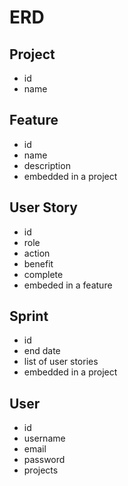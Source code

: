 # ERD

## Project
- id
- name

## Feature
- id
- name
- description
- embedded in a project


## User Story
- id
- role
- action
- benefit
- complete
- embeded in a feature

## Sprint
- id
- end date
- list of user stories
- embedded in a project

## User
- id
- username
- email
- password
- projects